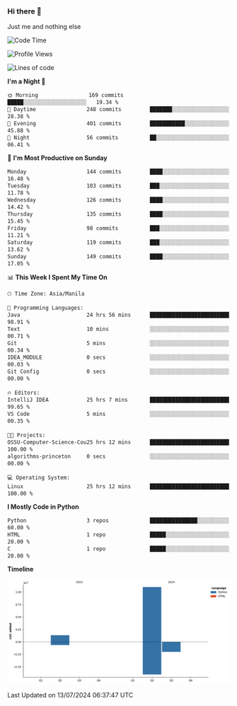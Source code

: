 ### Hi there 👋

Just me and nothing else


<!--START_SECTION:waka-->
![Code Time](http://img.shields.io/badge/Code%20Time-499%20hrs%2021%20mins-blue)

![Profile Views](http://img.shields.io/badge/Profile%20Views-8-blue)

![Lines of code](https://img.shields.io/badge/From%20Hello%20World%20I%27ve%20Written-12.3%20million%20lines%20of%20code-blue)

**I'm a Night 🦉** 

```text
🌞 Morning                169 commits         █████░░░░░░░░░░░░░░░░░░░░   19.34 % 
🌆 Daytime                248 commits         ███████░░░░░░░░░░░░░░░░░░   28.38 % 
🌃 Evening                401 commits         ███████████░░░░░░░░░░░░░░   45.88 % 
🌙 Night                  56 commits          ██░░░░░░░░░░░░░░░░░░░░░░░   06.41 % 
```
📅 **I'm Most Productive on Sunday** 

```text
Monday                   144 commits         ████░░░░░░░░░░░░░░░░░░░░░   16.48 % 
Tuesday                  103 commits         ███░░░░░░░░░░░░░░░░░░░░░░   11.78 % 
Wednesday                126 commits         ████░░░░░░░░░░░░░░░░░░░░░   14.42 % 
Thursday                 135 commits         ████░░░░░░░░░░░░░░░░░░░░░   15.45 % 
Friday                   98 commits          ███░░░░░░░░░░░░░░░░░░░░░░   11.21 % 
Saturday                 119 commits         ███░░░░░░░░░░░░░░░░░░░░░░   13.62 % 
Sunday                   149 commits         ████░░░░░░░░░░░░░░░░░░░░░   17.05 % 
```


📊 **This Week I Spent My Time On** 

```text
🕑︎ Time Zone: Asia/Manila

💬 Programming Languages: 
Java                     24 hrs 56 mins      █████████████████████████   98.91 % 
Text                     10 mins             ░░░░░░░░░░░░░░░░░░░░░░░░░   00.71 % 
Git                      5 mins              ░░░░░░░░░░░░░░░░░░░░░░░░░   00.34 % 
IDEA_MODULE              0 secs              ░░░░░░░░░░░░░░░░░░░░░░░░░   00.03 % 
Git Config               0 secs              ░░░░░░░░░░░░░░░░░░░░░░░░░   00.00 % 

🔥 Editors: 
IntelliJ IDEA            25 hrs 7 mins       █████████████████████████   99.65 % 
VS Code                  5 mins              ░░░░░░░░░░░░░░░░░░░░░░░░░   00.35 % 

🐱‍💻 Projects: 
OSSU-Computer-Science-Cou25 hrs 12 mins      █████████████████████████   100.00 % 
algorithms-princeton     0 secs              ░░░░░░░░░░░░░░░░░░░░░░░░░   00.00 % 

💻 Operating System: 
Linux                    25 hrs 12 mins      █████████████████████████   100.00 % 
```

**I Mostly Code in Python** 

```text
Python                   3 repos             ███████████████░░░░░░░░░░   60.00 % 
HTML                     1 repo              █████░░░░░░░░░░░░░░░░░░░░   20.00 % 
C                        1 repo              █████░░░░░░░░░░░░░░░░░░░░   20.00 % 
```



**Timeline**

![Lines of Code chart](https://raw.githubusercontent.com/brutist/brutist/main/assets/bar_graph.png)


 Last Updated on 13/07/2024 06:37:47 UTC
<!--END_SECTION:waka-->
